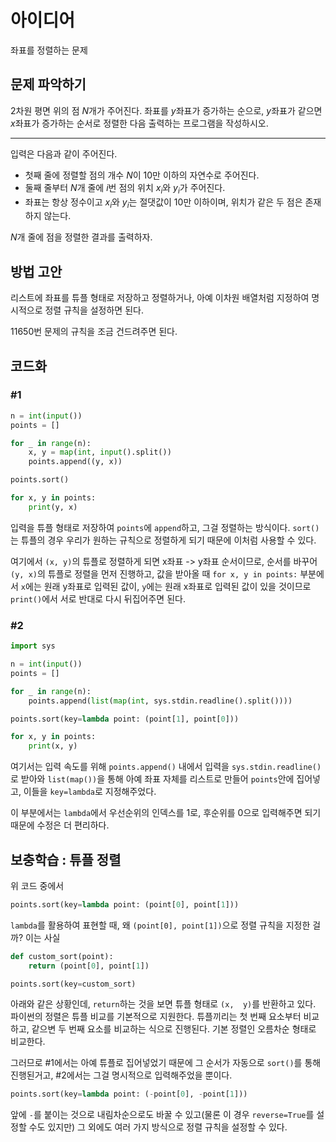 # 아이디어
좌표를 정렬하는 문제

## 문제 파악하기
2차원 평면 위의 점 $N$개가 주어진다. 좌표를 $y$좌표가 증가하는 순으로, $y$좌표가 같으면 $x$좌표가 증가하는 순서로 정렬한 다음 출력하는 프로그램을 작성하시오.

---
입력은 다음과 같이 주어진다.
- 첫째 줄에 정렬할 점의 개수 $N$이 10만 이하의 자연수로 주어진다.
- 둘째 줄부터 $N$개 줄에 $i$번 점의 위치 $x_i$와 $y_i$가 주어진다.
- 좌표는 항상 정수이고 $x_i$와 $y_i$는 절댓값이 10만 이하이며, 위치가 같은 두 점은 존재하지 않는다.

$N$개 줄에 점을 정렬한 결과를 출력하자.

## 방법 고안
리스트에 좌표를 튜플 형태로 저장하고 정렬하거나, 아예 이차원 배열처럼 지정하여 명시적으로 정렬 규칙을 설정하면 된다.

11650번 문제의 규칙을 조금 건드려주면 된다.

## 코드화
### #1
```python
n = int(input())
points = []

for _ in range(n):
    x, y = map(int, input().split())
    points.append((y, x))

points.sort()

for x, y in points:
    print(y, x)
```

입력을 튜플 형태로 저장하여 `points`에 `append`하고, 그걸 정렬하는 방식이다. `sort()`는 튜플의 경우 우리가 원하는 규칙으로 정렬하게 되기 때문에 이처럼 사용할 수 있다.

여기에서 `(x, y)`의 튜플로 정렬하게 되면 x좌표 -> y좌표 순서이므로, 순서를 바꾸어 `(y, x)`의 튜플로 정렬을 먼저 진행하고, 값을 받아올 때 `for x, y in points:` 부분에서 `x`에는 원래 y좌표로 입력된 값이, `y`에는 원래 x좌표로 입력된 값이 있을 것이므로 `print()`에서 서로 반대로 다시 뒤집어주면 된다.

### #2
```python
import sys

n = int(input())
points = []

for _ in range(n):
    points.append(list(map(int, sys.stdin.readline().split())))

points.sort(key=lambda point: (point[1], point[0]))

for x, y in points:
    print(x, y)
```

여기서는 입력 속도를 위해 `points.append()` 내에서 입력을 `sys.stdin.readline()`로 받아와 `list(map())`을 통해 아예 좌표 자체를 리스트로 만들어 `points`안에 집어넣고, 이들을 `key=lambda`로 지정해주었다.

이 부분에서는 `lambda`에서 우선순위의 인덱스를 1로, 후순위를 0으로 입력해주면 되기 때문에 수정은 더 편리하다.

## 보충학습 : 튜플 정렬
위 코드 중에서 

```python
points.sort(key=lambda point: (point[0], point[1]))
```

`lambda`를 활용하여 표현할 때, 왜 `(point[0], point[1])`으로 정렬 규칙을 지정한 걸까? 이는 사실

```python
def custom_sort(point):
    return (point[0], point[1])

points.sort(key=custom_sort)
```

아래와 같은 상황인데, `return`하는 것을 보면 튜플 형태로 `(x,  y)`를 반환하고 있다. 파이썬의 정렬은 튜플 비교를 기본적으로 지원한다. 튜플끼리는 첫 번째 요소부터 비교하고, 같으변 두 번째 요소를 비교하는 식으로 진행된다. 기본 정렬인 오름차순 형태로 비교한다.

그러므로 #1에서는 아예 튜플로 집어넣었기 때문에 그 순서가 자동으로 `sort()`를 통해 진행된거고, #2에서는 그걸 명시적으로 입력해주었을 뿐이다.

```python
points.sort(key=lambda point: (-point[0], -point[1]))
```
앞에 `-`를 붙이는 것으로 내림차순으로도 바꿀 수 있고(물론 이 경우 `reverse=True`를 설정할 수도 있지만) 그 외에도 여러 가지 방식으로 정렬 규칙을 설정할 수 있다.

